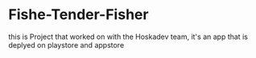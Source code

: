 # Fishe-Tender-Fisher

this is Project that worked on with the Hoskadev team, it's an app that is deplyed on playstore and appstore
